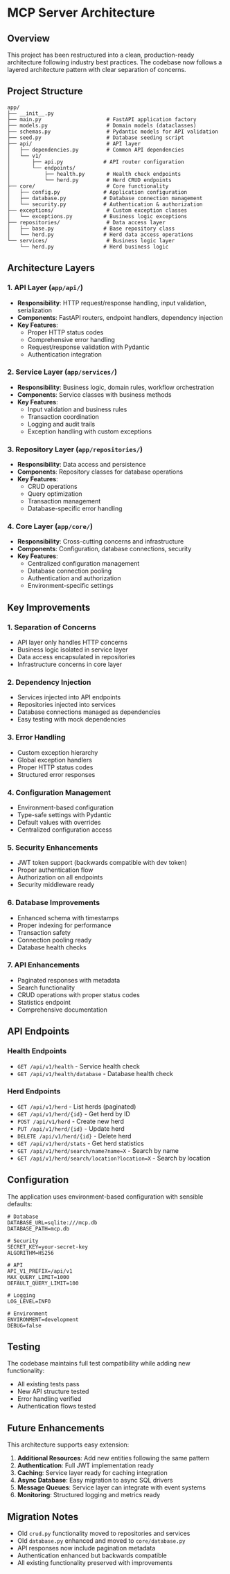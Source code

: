 # MCP Server Architecture

## Overview
This project has been restructured into a clean, production-ready architecture following industry best practices. The codebase now follows a layered architecture pattern with clear separation of concerns.

## Project Structure

```
app/
├── __init__.py
├── main.py                     # FastAPI application factory
├── models.py                   # Domain models (dataclasses)
├── schemas.py                  # Pydantic models for API validation
├── seed.py                     # Database seeding script
├── api/                        # API layer
│   ├── dependencies.py         # Common API dependencies
│   └── v1/
│       ├── api.py             # API router configuration
│       └── endpoints/
│           ├── health.py       # Health check endpoints
│           └── herd.py         # Herd CRUD endpoints
├── core/                       # Core functionality
│   ├── config.py              # Application configuration
│   ├── database.py            # Database connection management
│   └── security.py            # Authentication & authorization
├── exceptions/                 # Custom exception classes
│   └── exceptions.py          # Business logic exceptions
├── repositories/               # Data access layer
│   ├── base.py                # Base repository class
│   └── herd.py                # Herd data access operations
└── services/                   # Business logic layer
    └── herd.py                # Herd business logic
```

## Architecture Layers

### 1. API Layer (`app/api/`)
- **Responsibility**: HTTP request/response handling, input validation, serialization
- **Components**: FastAPI routers, endpoint handlers, dependency injection
- **Key Features**:
  - Proper HTTP status codes
  - Comprehensive error handling
  - Request/response validation with Pydantic
  - Authentication integration

### 2. Service Layer (`app/services/`)
- **Responsibility**: Business logic, domain rules, workflow orchestration
- **Components**: Service classes with business methods
- **Key Features**:
  - Input validation and business rules
  - Transaction coordination
  - Logging and audit trails
  - Exception handling with custom exceptions

### 3. Repository Layer (`app/repositories/`)
- **Responsibility**: Data access and persistence
- **Components**: Repository classes for database operations
- **Key Features**:
  - CRUD operations
  - Query optimization
  - Transaction management
  - Database-specific error handling

### 4. Core Layer (`app/core/`)
- **Responsibility**: Cross-cutting concerns and infrastructure
- **Components**: Configuration, database connections, security
- **Key Features**:
  - Centralized configuration management
  - Database connection pooling
  - Authentication and authorization
  - Environment-specific settings

## Key Improvements

### 1. **Separation of Concerns**
- API layer only handles HTTP concerns
- Business logic isolated in service layer
- Data access encapsulated in repositories
- Infrastructure concerns in core layer

### 2. **Dependency Injection**
- Services injected into API endpoints
- Repositories injected into services
- Database connections managed as dependencies
- Easy testing with mock dependencies

### 3. **Error Handling**
- Custom exception hierarchy
- Global exception handlers
- Proper HTTP status codes
- Structured error responses

### 4. **Configuration Management**
- Environment-based configuration
- Type-safe settings with Pydantic
- Default values with overrides
- Centralized configuration access

### 5. **Security Enhancements**
- JWT token support (backwards compatible with dev token)
- Proper authentication flow
- Authorization on all endpoints
- Security middleware ready

### 6. **Database Improvements**
- Enhanced schema with timestamps
- Proper indexing for performance
- Transaction safety
- Connection pooling ready
- Database health checks

### 7. **API Enhancements**
- Paginated responses with metadata
- Search functionality
- CRUD operations with proper status codes
- Statistics endpoint
- Comprehensive documentation

## API Endpoints

### Health Endpoints
- `GET /api/v1/health` - Service health check
- `GET /api/v1/health/database` - Database health check

### Herd Endpoints
- `GET /api/v1/herd` - List herds (paginated)
- `GET /api/v1/herd/{id}` - Get herd by ID
- `POST /api/v1/herd` - Create new herd
- `PUT /api/v1/herd/{id}` - Update herd
- `DELETE /api/v1/herd/{id}` - Delete herd
- `GET /api/v1/herd/stats` - Get herd statistics
- `GET /api/v1/herd/search/name?name=X` - Search by name
- `GET /api/v1/herd/search/location?location=X` - Search by location

## Configuration

The application uses environment-based configuration with sensible defaults:

```env
# Database
DATABASE_URL=sqlite:///mcp.db
DATABASE_PATH=mcp.db

# Security
SECRET_KEY=your-secret-key
ALGORITHM=HS256

# API
API_V1_PREFIX=/api/v1
MAX_QUERY_LIMIT=1000
DEFAULT_QUERY_LIMIT=100

# Logging
LOG_LEVEL=INFO

# Environment
ENVIRONMENT=development
DEBUG=false
```

## Testing

The codebase maintains full test compatibility while adding new functionality:

- All existing tests pass
- New API structure tested
- Error handling verified
- Authentication flows tested

## Future Enhancements

This architecture supports easy extension:

1. **Additional Resources**: Add new entities following the same pattern
2. **Authentication**: Full JWT implementation ready
3. **Caching**: Service layer ready for caching integration
4. **Async Database**: Easy migration to async SQL drivers
5. **Message Queues**: Service layer can integrate with event systems
6. **Monitoring**: Structured logging and metrics ready

## Migration Notes

- Old `crud.py` functionality moved to repositories and services
- Old `database.py` enhanced and moved to `core/database.py`
- API responses now include pagination metadata
- Authentication enhanced but backwards compatible
- All existing functionality preserved with improvements